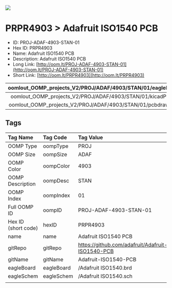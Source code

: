 


  
![][im]
# PRPR4903 > Adafruit ISO1540 PCB

- ID: PROJ-ADAF-4903-STAN-01
- Hex ID: PRPR4903
- Name: Adafruit ISO1540 PCB
- Description: Adafruit ISO1540 PCB
- Long Link: [http://oom.lt/PROJ-ADAF-4903-STAN-01](http://oom.lt/PROJ-ADAF-4903-STAN-01)
- Short Link: [http://oom.lt/PRPR4903](http://oom.lt/PRPR4903)
  

|oomlout_OOMP_projects_V2/PROJ/ADAF/4903/STAN/01/eagleImage.png|oomlout_OOMP_projects_V2/PROJ/ADAF/4903/STAN/01/eagleSchemImage.png|oomlout_OOMP_projects_V2/PROJ/ADAF/4903/STAN/01/kicadPcb3dFront.png|oomlout_OOMP_projects_V2/PROJ/ADAF/4903/STAN/01/kicadPcb3dBack.png|
| :---: | :---: | :---: | :---: |
|oomlout_OOMP_projects_V2/PROJ/ADAF/4903/STAN/01/kicadPcb3d.png|oomlout_OOMP_projects_V2/PROJ/ADAF/4903/STAN/01/bomBack.png|oomlout_OOMP_projects_V2/PROJ/ADAF/4903/STAN/01/bomFront.png|oomlout_OOMP_projects_V2/PROJ/ADAF/4903/STAN/01/pcbdraw.svg|
|oomlout_OOMP_projects_V2/PROJ/ADAF/4903/STAN/01/pcbdrawBack.svg||||

## Tags
  

|Tag Name|Tag Code|Tag Value|
| :--- | :--- | :--- |
|OOMP Type|oompType|PROJ|
|OOMP Size|oompSize|ADAF|
|OOMP Color|oompColor|4903|
|OOMP Description|oompDesc|STAN|
|OOMP Index|oompIndex|01|
|Full OOMP ID|oompID|PROJ-ADAF-4903-STAN-01|
|Hex ID (short code)|hexID|PRPR4903|
|name|name|Adafruit ISO1540 PCB|
|gitRepo|gitRepo|https://github.com/adafruit/Adafruit-ISO1540-PCB|
|gitName|gitName|Adafruit-ISO1540-PCB|
|eagleBoard|eagleBoard|/Adafruit ISO1540.brd|
|eagleSchem|eagleSchem|/Adafruit ISO1540.sch|
||||



[im]: PROJ/ADAF/4903/STAN/01/kicadPcb3d_450.png
